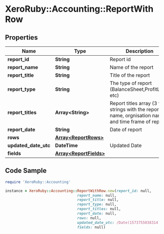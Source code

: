 # XeroRuby::Accounting::ReportWithRow

## Properties

Name | Type | Description | Notes
------------ | ------------- | ------------- | -------------
**report_id** | **String** | Report id | [optional] 
**report_name** | **String** | Name of the report | [optional] 
**report_title** | **String** | Title of the report | [optional] 
**report_type** | **String** | The type of report (BalanceSheet,ProfitLoss, etc) | [optional] 
**report_titles** | **Array&lt;String&gt;** | Report titles array (3 to 4 strings with the report name, orgnisation name and time frame of report) | [optional] 
**report_date** | **String** | Date of report | [optional] 
**rows** | [**Array&lt;ReportRows&gt;**](ReportRows.md) |  | [optional] 
**updated_date_utc** | **DateTime** | Updated Date | [optional] 
**fields** | [**Array&lt;ReportFields&gt;**](ReportFields.md) |  | [optional] 

## Code Sample

```ruby
require 'XeroRuby::Accounting'

instance = XeroRuby::Accounting::ReportWithRow.new(report_id: null,
                                 report_name: null,
                                 report_title: null,
                                 report_type: null,
                                 report_titles: null,
                                 report_date: null,
                                 rows: null,
                                 updated_date_utc: /Date(1573755038314)/,
                                 fields: null)
```



